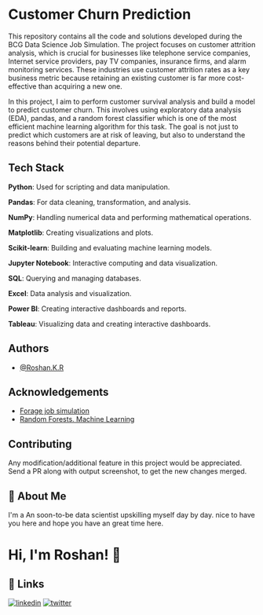
# Customer Churn Prediction


This repository contains all the code and solutions developed during the BCG Data Science Job Simulation. The project focuses on customer attrition analysis, which is crucial for businesses like telephone service companies, Internet service providers, pay TV companies, insurance firms, and alarm monitoring services. These industries use customer attrition rates as a key business metric because retaining an existing customer is far more cost-effective than acquiring a new one.

In this project, I aim to perform customer survival analysis and build a model to predict customer churn. This involves using exploratory data analysis (EDA), pandas, and a random forest classifier which is one of the most efficient machine learning algorithm for this task. The goal is not just to predict which customers are at risk of leaving, but also to understand the reasons behind their potential departure.


## Tech Stack

**Python**: Used for scripting and data manipulation.

**Pandas**: For data cleaning, transformation, and analysis.

**NumPy**: Handling numerical data and performing mathematical operations.

**Matplotlib**: Creating visualizations and plots.

**Scikit-learn**: Building and evaluating machine learning models.

**Jupyter Notebook**: Interactive computing and data visualization.

**SQL**: Querying and managing databases.

**Excel**: Data analysis and visualization.

**Power BI**: Creating interactive dashboards and reports.

**Tableau**: Visualizing data and creating interactive dashboards.


## Authors

- [@Roshan.K.R](https://github.com/roshankraveendrababu)


## Acknowledgements

 - [Forage job simulation](https://www.theforage.com/simulations/bcg/data-science-ccdz)
 - [Random Forests. Machine Learning](https://link.springer.com/article/10.1023/A:1010933404324?form=MG0AV3)



## Contributing

Any modification/additional feature in this project would be appreciated. Send a PR along with output screenshot, to get the new changes merged.


## 🚀 About Me
I'm a An soon-to-be data scientist upskilling myself day by day. nice to have you here and hope you have an great time here.


# Hi, I'm Roshan! 👋


## 🔗 Links

[![linkedin](https://img.shields.io/badge/linkedin-0A66C2?style=for-the-badge&logo=linkedin&logoColor=white)](https://www.linkedin.com/in/roshankr09/)
[![twitter](https://img.shields.io/badge/twitter-1DA1F2?style=for-the-badge&logo=twitter&logoColor=white)](https://twitter.com/roshankr0912)

